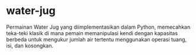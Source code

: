 # water-jug
Permainan Water Jug yang diimplementasikan dalam Python, memecahkan teka-teki klasik di mana pemain memanipulasi kendi dengan kapasitas berbeda untuk mengukur jumlah air tertentu menggunakan operasi tuang, isi, dan kosongkan.
